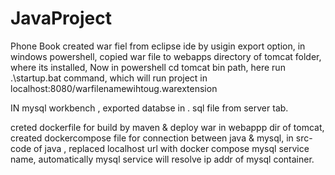 # JavaProject
Phone Book
created war fiel from eclipse ide by usigin export option,
in windows powershell, copied war file to webapps directory of tomcat folder, where its installed,
Now in powershell cd tomcat bin path, here run .\startup.bat command, which will run project in localhost:8080/warfilenamewihtoug.warextension

IN mysql workbench , exported databse in . sql file from server tab.

creted dockerfile for build  by maven & deploy war in webappp dir of tomcat,
created dockercompose file for connection between java & mysql, in src-code of java , replaced localhost url with 
docker compose mysql service name, 
automatically mysql service will resolve ip addr of mysql container.
